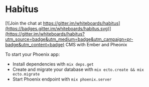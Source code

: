# Habitus

[![Join the chat at https://gitter.im/whiteboards/habitus](https://badges.gitter.im/whiteboards/habitus.svg)](https://gitter.im/whiteboards/habitus?utm_source=badge&utm_medium=badge&utm_campaign=pr-badge&utm_content=badge)
CMS with Ember and Pheonix

To start your Phoenix app:

  * Install dependencies with `mix deps.get`
  * Create and migrate your database with `mix ecto.create && mix ecto.migrate`
  * Start Phoenix endpoint with `mix phoenix.server`

